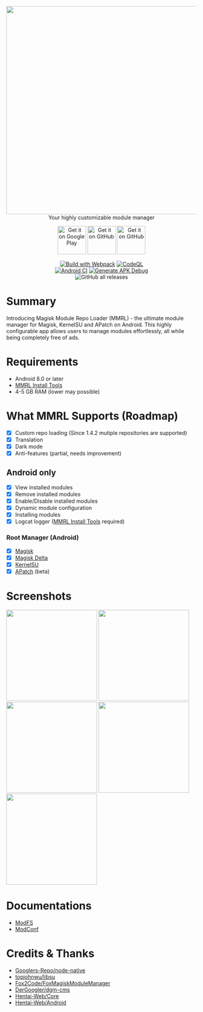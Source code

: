 <p align="center">
  <img width="550" height="auto" src="https://mmrl.dergoogler.com/assets/MMRL-Cover.png">
  <br/>Your highly customizable module manager</b>
</p>

<p align="center">
  <a href="https://play.google.com/store/apps/details?id=com.dergoogler.mmrl"><img height="75px" alt="Get it on Google Play" src="https://play.google.com/intl/en_us/badges/images/generic/en-play-badge.png"></a>
  <a href="https://github.com/DerGoogler/MMRL/releases"><img height="75px" alt="Get it on GitHub" src="https://dergoogler.com/bl-content/uploads/pages/e5f2cff5950bf12b7ecdcc9a54d0a348/get-it-on-github.png"></a>
  <a href="https://android.izzysoft.de/repo/apk/com.dergoogler.mmrl"><img height="75px" alt="Get it on GitHub" src="https://gitlab.com/IzzyOnDroid/repo/-/raw/master/assets/IzzyOnDroid.png"></a>
</p>

<p align="center">
  <a href=""><img src="https://img.shields.io/github/actions/workflow/status/DerGoogler/MMRL/.github%2Fworkflows%2Fwebpack.yml?logo=github&amp;label=Build%20with%20Webpack" alt="Build with Webpack"></a>
  <a href="https://github.com/DerGoogler/MMRL/actions/workflows/codeql-analysis.yml"><img src="https://img.shields.io/github/actions/workflow/status/DerGoogler/MMRL/.github%2Fworkflows%2Fcodeql-analysis.yml?logo=github&amp;label=CodeQL" alt="CodeQL"></a>
  </br>
  <a href="https://github.com/DerGoogler/MMRL/actions/workflows/android.yml"><img src="https://img.shields.io/github/actions/workflow/status/DerGoogler/MMRL/.github%2Fworkflows%2Fandroid.yml?logo=github&amp;label=Android%20CI" alt="Android CI"></a>
  <a href="https://github.com/DerGoogler/MMRL/actions/workflows/build-debug.yml"><img src="https://img.shields.io/github/actions/workflow/status/DerGoogler/MMRL/.github%2Fworkflows%2Fbuild-debug.yml?logo=github&amp;label=Generate%20APK%20Debug" alt="Generate APK Debug"></a>
  </br>
  <img src="https://img.shields.io/github/downloads/DerGoogler/MMRL/total?label=All%20time%20downloads" alt="GitHub all releases">
</p>

# Summary

Introducing Magisk Module Repo Loader (MMRL) - the ultimate module manager for Magisk, KernelSU and APatch on Android. This highly configurable app allows users to manage modules effortlessly, all while being completely free of ads.

# Requirements

- Android 8.0 or later
- [MMRL Install Tools](https://github.com/Googlers-Repo/mmrl_install_tools)
- 4-5 GB RAM (lower may possible)

# What MMRL Supports (Roadmap)

- [x] Custom repo loading (Since 1.4.2 mutiple repositories are supported)
- [x] Translation
- [x] Dark mode
- [x] Anti-features (partial, needs improvement)

## Android only

- [x] View installed modules
- [x] Remove installed modules
- [x] Enable/Disable installed modules
- [x] Dynamic module configuration
- [x] Installing modules
- [x] Logcat logger ([MMRL Install Tools](https://github.com/Googlers-Repo/mmrl_install_tools) required)

### Root Manager (Android)

- [x] [Magisk](https://github.com/topjohnwu/Magisk)
- [x] [Magisk Delta](https://github.com/HuskyDG/magisk-files)
- [x] [KernelSU](https://github.com/tiann/KernelSU)
- [x] [APatch](https://github.com/bmax121/APatch) (beta)

# Screenshots

<p float="left">
  <img src="https://play-lh.googleusercontent.com/wqup-XYEono-6Uun3t0wjqTunR4P46d92mYzJEYU567MN-Ja0UBT3zFi8nQBtwnfcg=w5120-h2880-rw"  width="240" height="auto">
  <img src="https://play-lh.googleusercontent.com/aGpvDDcFNWKvJ-f1kz_NsaUkzczVQXOlL2ia3IWG9CK3ghMJQHXg4ehbOrxUh26Ptg=w5120-h2880-rw" width="240" height="auto">
  <img src="https://play-lh.googleusercontent.com/sIIYd-6yG2VOE9u1IjFK7ztE7dy8odOV_r1_bIl-7UIRSZMypZl40mkl7cwTyJAbE_U=w5120-h2880-rw" width="240" height="auto">
  <img src="https://play-lh.googleusercontent.com/EFUFow1bVx1HxVFIVbUHAk0oy5xz_kfjZLeuKO5Y-VAcQFNCQMNezmBUuCAHlWAJ44g=w5120-h2880-rw" width="240" height="auto">
  <img src="https://play-lh.googleusercontent.com/5blSZWEGs_o3w-_NL7qvxaVTrrN4dKjVKn-gr3eZZJT3070gfzie3Zm7axHh2igHW_KA=w5120-h2880-rw" width="240" height="auto">
</p>

# Documentations

- [ModFS](https://github.com/DerGoogler/MMRL/tree/master/docs/ModFS.md)
- [ModConf](https://github.com/DerGoogler/MMRL/tree/master/docs/ModConf.md)

# Credits & Thanks

- [Googlers-Repo/node-native](https://github.com/Googlers-Repo/node-native)
- [topjohnwu/libsu](https://github.com/topjohnwu/libsu)
- [Fox2Code/FoxMagiskModuleManager](https://github.com/Fox2Code/FoxMagiskModuleManager)
- [DerGoogler/dgm-cms](https://github.com/DerGoogler/dgm-cms)
- [Hentai-Web/Core](https://github.com/Hentai-Web/Core)
- [Hentai-Web/Android](https://github.com/Hentai-Web/Android)

